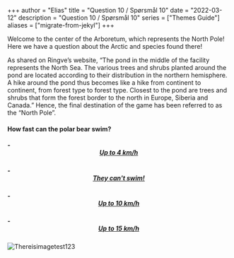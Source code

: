 +++
author = "Elias"
title = "Question 10 / Spørsmål 10"
date = "2022-03-12"
description = "Question 10 / Spørsmål 10"
series = ["Themes Guide"]
aliases = ["migrate-from-jekyl"]
+++

Welcome to the center of the Arboretum, which represents the North Pole! Here we have a question about the Arctic and species found there!

As shared on Ringve’s website, “The pond in the middle of the facility represents the North Sea. The various trees and shrubs planted around the pond are located according to their distribution in the northern hemisphere. A hike around the pond thus becomes like a hike from continent to continent, from forest type to forest type. Closest to the pond are trees and shrubs that form the forest border to the north in Europe, Siberia and Canada.” Hence, the final destination of the game has been referred to as the “North Pole”.


#### How fast can the polar bear swim?

##### - <center> [Up to 4 km/h](https://biodivgame.github.io/archive/question-1_10_false/wrong-answer/) </center>
##### - <center> [They can't swim!](https://biodivgame.github.io/archive/question-1_10_false/wrong-answer/) </center>
##### - <center> [Up to 10 km/h](https://biodivgame.github.io/archive/question-1_10_correct/right-answer/) </center>
##### - <center> [Up to 15 km/h](https://biodivgame.github.io/archive/question-1_10_false/wrong-answer/) </center>


![Thereisimagetest123](/img/north-pole.jpg)	